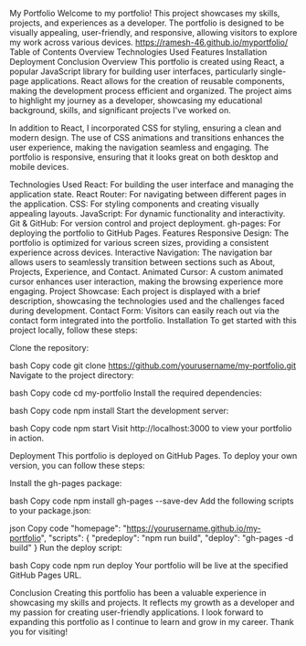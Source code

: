 My Portfolio
Welcome to my portfolio! This project showcases my skills, projects, and experiences as a developer. The portfolio is designed to be visually appealing, user-friendly, and responsive, allowing visitors to explore my work across various devices.
https://ramesh-46.github.io/myportfolio/
Table of Contents
Overview
Technologies Used
Features
Installation
Deployment
Conclusion
Overview
This portfolio is created using React, a popular JavaScript library for building user interfaces, particularly single-page applications. React allows for the creation of reusable components, making the development process efficient and organized. The project aims to highlight my journey as a developer, showcasing my educational background, skills, and significant projects I've worked on.

In addition to React, I incorporated CSS for styling, ensuring a clean and modern design. The use of CSS animations and transitions enhances the user experience, making the navigation seamless and engaging. The portfolio is responsive, ensuring that it looks great on both desktop and mobile devices.

Technologies Used
React: For building the user interface and managing the application state.
React Router: For navigating between different pages in the application.
CSS: For styling components and creating visually appealing layouts.
JavaScript: For dynamic functionality and interactivity.
Git & GitHub: For version control and project deployment.
gh-pages: For deploying the portfolio to GitHub Pages.
Features
Responsive Design: The portfolio is optimized for various screen sizes, providing a consistent experience across devices.
Interactive Navigation: The navigation bar allows users to seamlessly transition between sections such as About, Projects, Experience, and Contact.
Animated Cursor: A custom animated cursor enhances user interaction, making the browsing experience more engaging.
Project Showcase: Each project is displayed with a brief description, showcasing the technologies used and the challenges faced during development.
Contact Form: Visitors can easily reach out via the contact form integrated into the portfolio.
Installation
To get started with this project locally, follow these steps:

Clone the repository:

bash
Copy code
git clone https://github.com/yourusername/my-portfolio.git
Navigate to the project directory:

bash
Copy code
cd my-portfolio
Install the required dependencies:

bash
Copy code
npm install
Start the development server:

bash
Copy code
npm start
Visit http://localhost:3000 to view your portfolio in action.

Deployment
This portfolio is deployed on GitHub Pages. To deploy your own version, you can follow these steps:

Install the gh-pages package:

bash
Copy code
npm install gh-pages --save-dev
Add the following scripts to your package.json:

json
Copy code
"homepage": "https://yourusername.github.io/my-portfolio",
"scripts": {
  "predeploy": "npm run build",
  "deploy": "gh-pages -d build"
}
Run the deploy script:

bash
Copy code
npm run deploy
Your portfolio will be live at the specified GitHub Pages URL.

Conclusion
Creating this portfolio has been a valuable experience in showcasing my skills and projects. It reflects my growth as a developer and my passion for creating user-friendly applications. I look forward to expanding this portfolio as I continue to learn and grow in my career. Thank you for visiting!

